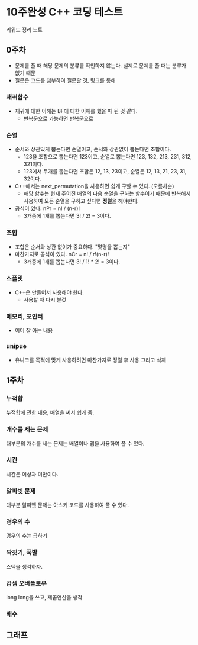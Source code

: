# 10주완성 C++ 코딩 테스트

키워드 정리 노트

## 0주차

- 문제를 풀 때 해당 문제의 분류를 확인하지 않는다. 실제로 문제를 풀 때는 분류가 없기 때문
- 질문은 코드를 첨부하여 질문할 것, 링크를 통해

### 재귀함수

- 재귀에 대한 이해는 BF에 대한 이해를 했을 때 된 것 같다.
  - 반복문으로 가능하면 반복문으로

### 순열

- 순서와 상관있게 뽑는다면 순열이고, 순서와 상관없이 뽑는다면 조합이다.
  - 123을 조합으로 뽑는다면 123이고, 순열로 뽑는다면 123, 132, 213, 231, 312, 321이다.
  - 123에서 두개를 뽑는다면 조합은 12, 13, 23이고, 순열은 12, 13, 21, 23, 31, 32이다.
- C++에서는 next_permutation을 사용하면 쉽게 구할 수 있다. (오름차순)
  - 해당 함수는 현재 주어진 배열의 다음 순열을 구하는 함수이기 때문에 반복해서 사용하여 모든 순열을 구하고 싶다면 **정렬**을 해야한다.
- 공식이 있다. nPr = n! / (n-r)!
  - 3개중에 1개를 뽑는다면 3! / 2! = 3이다.

### 조합

- 조합은 순서와 상관 없이가 중요하다. "몇명을 뽑는지"
- 마찬가지로 공식이 있다. nCr = n! / r!(n-r)!
  - 3개중에 1개를 뽑는다면 3! / 1! * 2! = 3이다.

### 스플릿

- C++은 만들어서 사용해야 한다.
  - 사용할 때 다시 볼것

### 메모리, 포인터

- 이미 잘 아는 내용

### unipue

- 유니크를 목적에 맞게 사용하려면 마찬가지로 정렬 후 사용 그리고 삭제

## 1주차

### 누적합

누적합에 관한 내용, 배열을 써서 쉽게 품.

### 개수를 세는 문제

대부분의 개수를 세는 문제는 배열이나 맵을 사용하여 풀 수 있다.

### 시간

시간은 이상과 미만이다.

### 알파벳 문제

대부분 알파벳 문제는 아스키 코드를 사용하여 풀 수 있다.

### 경우의 수

경우의 수는 곱하기

### 짝짓기, 폭발

스택을 생각하자.

### 곱셈 오버플로우

long long을 쓰고, 제곱연산을 생각

### 배수

## 그래프

